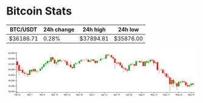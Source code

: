 # Bitcoin Stats

BTC/USDT|24h change|24h high|24h low|
|---|---|---|---|
|$36186.71|0.28%|$37894.81|$35876.00|

<img src="./chart.svg">
